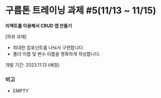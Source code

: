 # 구름톤 트레이닝 과제 #5(11/13 ~ 11/15)

**리액트를 이용해서 CRUD 앱 만들기**

[하위 과제]

-   최대한 컴포넌트를 나눠서 구현합니다.
-   폴더 이름 및 변수 이름을 명확하게 작성합니다.

개발 기간: 2023.11.13 (예정)

### 비고

-   EMPTY
